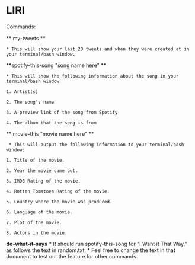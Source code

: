 # LIRI

Commands: 

** my-tweets **

    * This will show your last 20 tweets and when they were created at in your terminal/bash window.
    
**spotify-this-song "song name here" **

    * This will show the following information about the song in your terminal/bash window
    
	1. Artist(s)
	
	2. The song's name
	
	3. A preview link of the song from Spotify
	
	4. The album that the song is from
	
		 
** movie-this "movie name here" ** 

     * This will output the following information to your terminal/bash window:
     
	1. Title of the movie.
	
	2. Year the movie came out.
	
	3. IMDB Rating of the movie.
	
	4. Rotten Tomatoes Rating of the movie.
	
	5. Country where the movie was produced.
	
	6. Language of the movie.
	
	7. Plot of the movie.
	
	8. Actors in the movie.
	
	   
**do-what-it-says**
     * It should run spotify-this-song for "I Want it That Way," as follows the text in random.txt.
     * Feel free to change the text in that document to test out the feature for other commands.

